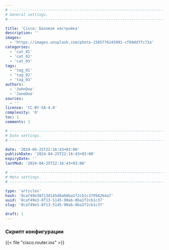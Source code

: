 ```yaml
---
# -------------------------------------------------------------------------------------------------------------------- #
# General settings.
# -------------------------------------------------------------------------------------------------------------------- #

title: 'Cisco: Базовая настройка'
description: ''
images:
  - 'https://images.unsplash.com/photo-1585776245991-cf89dd7fc73a'
categories:
  - 'cat_01'
  - 'cat_02'
  - 'cat_03'
tags:
  - 'tag_01'
  - 'tag_02'
  - 'tag_03'
authors:
  - 'JohnDoe'
  - 'JaneDoe'
sources:
  - ''
license: 'CC-BY-SA-4.0'
complexity: '0'
toc: 1
comments: 1

# -------------------------------------------------------------------------------------------------------------------- #
# Date settings.
# -------------------------------------------------------------------------------------------------------------------- #

date: '2024-04-25T22:16:43+03:00'
publishDate: '2024-04-25T22:16:43+03:00'
expiryDate: ''
lastMod: '2024-04-25T22:16:43+03:00'

# -------------------------------------------------------------------------------------------------------------------- #
# Meta settings.
# -------------------------------------------------------------------------------------------------------------------- #

type: 'articles'
hash: '8caf49e38f13d145d0ab8ba1f2cb1c37994264a7'
uuid: '8caf49e3-8f13-5145-90ab-8ba1f2cb1c37'
slug: '8caf49e3-8f13-5145-90ab-8ba1f2cb1c37'

draft: 1
---
```




<!--more-->

### Скрипт конфигурации

{{< file "cisco.router.ios" >}}
